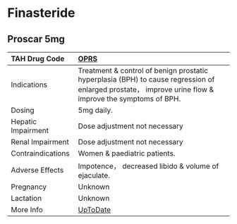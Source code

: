 # Finasteride

## Proscar 5mg

| TAH Drug Code      | [OPRS](https://www.tahsda.org.tw/drugs/hissearch.php?drug_code=OPRS)                                                                                   |
|:-------------------|:-------------------------------------------------------------------------------------------------------------------------------------------------------|
| Indications        | Treatment & control of benign prostatic hyperplasia (BPH) to cause regression of enlarged prostate， improve urine flow & improve the symptoms of BPH. |
| Dosing             | 5mg daily.                                                                                                                                             |
| Hepatic Impairment | Dose adjustment not necessary                                                                                                                          |
| Renal Impairment   | Dose adjustment not necessary                                                                                                                          |
| Contraindications  | Women & paediatric patients.                                                                                                                           |
| Adverse Effects    | Impotence， decreased libido & volume of ejaculate.                                                                                                    |
| Pregnancy          | Unknown                                                                                                                                                |
| Lactation          | Unknown                                                                                                                                                |
| More Info          | [UpToDate](https://www.uptodate.com/contents/finasteride-drug-information)                                                                             |

